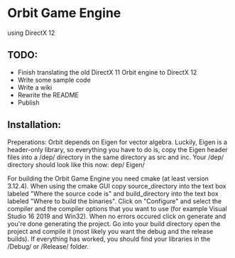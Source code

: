 # Orbit Game Engine
using DirectX 12

## TODO:
- Finish translating the old DirectX 11 Orbit engine to DirectX 12
- Write some sample code
- Write a wiki
- Rewrite the README 
- Publish

## Installation:
Preperations:
Orbit depends on Eigen for vector algebra. Luckily, Eigen is a header-only library, so everything you have
to do is, copy the Eigen header files into a /dep/ directory in the same directory as src and inc. 
Your /dep/ directory should look like this now:
dep/
	Eigen/
		<Eigen Source Code>

For building the Orbit Game Engine you need cmake (at least version 3.12.4).
When using the cmake GUI copy source_directory into the text box labeled "Where the source code is"
and build_directory into the text box labeled "Where to build the binaries".
Click on "Configure" and select the compiler and the compiler options that you want to use
(for example Visual Studio 16 2019 and Win32). When no errors occured click on generate and you're done
generating the project. 
Go into your build directory open the project and compile it (most likely you want the debug and the
release builds). If everything has worked, you should find your libraries in the /Debug/ or /Release/ folder.